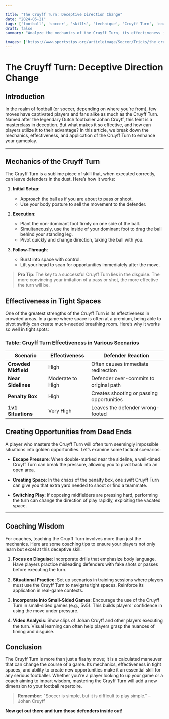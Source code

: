 ```yaml
---

title: "The Cruyff Turn: Deceptive Direction Change"
date: "2024-05-21"
tags: ['football', 'soccer', 'skills', 'technique', 'Cruyff Turn', 'coaching', 'player knowledge', 'strategy', 'tricks']
draft: false
summary: "Analyze the mechanics of the Cruyff Turn, its effectiveness in tight spaces, and how it can create opportunities out of seemingly dead ends."

images: ['https://www.sportstips.org/articleimage/Soccer/Tricks/the_cruyff_turn_deceptive_direction_change.webp']
---
```


# The Cruyff Turn: Deceptive Direction Change

## Introduction

In the realm of football (or soccer, depending on where you're from), few moves have captivated players and fans alike as much as the Cruyff Turn. Named after the legendary Dutch footballer Johan Cruyff, this feint is a masterclass in deception. But what makes it so effective, and how can players utilize it to their advantage? In this article, we break down the mechanics, effectiveness, and application of the Cruyff Turn to enhance your gameplay.

---

## Mechanics of the Cruyff Turn

The Cruyff Turn is a sublime piece of skill that, when executed correctly, can leave defenders in the dust. Here’s how it works:

1. **Initial Setup**:
    - Approach the ball as if you are about to pass or shoot.
    - Use your body posture to sell the movement to the defender.

2. **Execution**:
    - Plant the non-dominant foot firmly on one side of the ball.
    - Simultaneously, use the inside of your dominant foot to drag the ball behind your standing leg.
    - Pivot quickly and change direction, taking the ball with you.

3. **Follow-Through**:
    - Burst into space with control.
    - Lift your head to scan for opportunities immediately after the move.

> **Pro Tip**: The key to a successful Cruyff Turn lies in the disguise. The more convincing your imitation of a pass or shot, the more effective the turn will be.

## Effectiveness in Tight Spaces

One of the greatest strengths of the Cruyff Turn is its effectiveness in crowded areas. In a game where space is often at a premium, being able to pivot swiftly can create much-needed breathing room. Here’s why it works so well in tight spots:

### Table: Cruyff Turn Effectiveness in Various Scenarios

| Scenario                  | Effectiveness                               | Defender Reaction                        |
|---------------------------|---------------------------------------------|------------------------------------------|
| **Crowded Midfield**      | High                                        | Often causes immediate redirection       |
| **Near Sidelines**        | Moderate to High                            | Defender over-commits to original path   |
| **Penalty Box**           | High                                        | Creates shooting or passing opportunities|
| **1v1 Situations**        | Very High                                   | Leaves the defender wrong-footed         |

## Creating Opportunities from Dead Ends

A player who masters the Cruyff Turn will often turn seemingly impossible situations into golden opportunities. Let’s examine some tactical scenarios:

- **Escape Pressure**: When double-marked near the sideline, a well-timed Cruyff Turn can break the pressure, allowing you to pivot back into an open area.
  
- **Creating Space**: In the chaos of the penalty box, one swift Cruyff Turn can give you that extra yard needed to shoot or find a teammate.
  
- **Switching Play**: If opposing midfielders are pressing hard, performing the turn can change the direction of play rapidly, exploiting the vacated space.

---

## Coaching Wisdom

For coaches, teaching the Cruyff Turn involves more than just the mechanics. Here are some coaching tips to ensure your players not only learn but excel at this deceptive skill:

1. **Focus on Disguise**: Incorporate drills that emphasize body language. Have players practice misleading defenders with fake shots or passes before executing the turn.

2. **Situational Practice**: Set up scenarios in training sessions where players must use the Cruyff Turn to navigate tight spaces. Reinforce its application in real-game contexts.

3. **Incorporate into Small-Sided Games**: Encourage the use of the Cruyff Turn in small-sided games (e.g., 5v5). This builds players' confidence in using the move under pressure.

4. **Video Analysis**: Show clips of Johan Cruyff and other players executing the turn. Visual learning can often help players grasp the nuances of timing and disguise.

## Conclusion

The Cruyff Turn is more than just a flashy move; it is a calculated maneuver that can change the course of a game. Its mechanics, effectiveness in tight spaces, and ability to create new opportunities make it an essential skill for any serious footballer. Whether you're a player looking to up your game or a coach aiming to impart wisdom, mastering the Cruyff Turn will add a new dimension to your football repertoire.

> **Remember**: "Soccer is simple, but it is difficult to play simple." – Johan Cruyff

**Now get out there and turn those defenders inside out!**
```